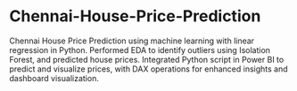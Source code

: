# Chennai-House-Price-Prediction
Chennai House Price Prediction using machine learning with linear regression in Python. Performed EDA to identify outliers using Isolation Forest, and predicted house prices. Integrated Python script in Power BI to predict and visualize prices, with DAX operations for enhanced insights and dashboard visualization.
